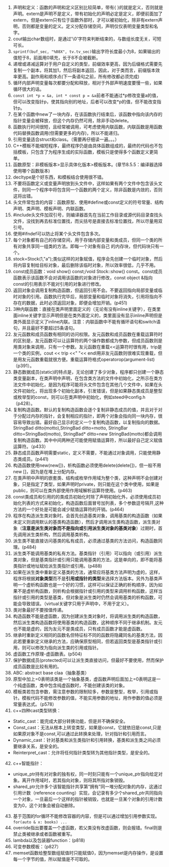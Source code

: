 1. 声明和定义：函数的声明和定义区别比较简单，带有{ }的就是定义，否则就是声明。extern是声明不是定义，带有初始化的声明必定是定义，即便前面加了extern，但是extern只有位于函数外部时，才可以被初始化，除非有extern声明，否则都是变量的定义。定义分配存储空间，声明仅仅表明变量类型和名字。
2. cout输出char数组时，是通过'\0’字符来判断结束的，与数组长度无关，可短可长。
3. `sprintf(buf_sec, "%08X", tv.tv_sec)`输出字符长度最小为8，如果输出的值短于8，前面用0填充，长于8不会被截断。
4. 递增或递减运算对于用户自定义的类型，前缀效率更高，因为后缀格式需要先复制一个副本，将其加1，然后将副本返回，因此，对于类而言，前缀版本效率更高。副作用和顺序点(下一条语句之前，所有修改都必须完成)
5. 循环内部声明变量每次都要分配和释放，相对于外部声明速度要慢一些，如果循环很大的话。
6. `const int *p = &a, int * const p = &a`前者不能通过\*p修改变量a的值，但可以改变指针p，使其指向别的地址，后者可以改变\*p的值，但不能改变指针p。
7. 在某个函数中new了一块内存，在该函数执行结束后，该函数中指向该内存的指针变量会被释放，但这个内存仍然可用，除非手动delete。
8. 函数执行时间很短，且经常被调用，可考虑使用内联函数，内联函数是用函数代码替换函数调用(但需要更多的内存)，所以不能递归。
9. 引用变量适合struct和class。（需要再仔细读一遍。。。）
10. C++模板不能缩短程序，最终程序仍是由具体函数组成的，最终的代码也不包括模板，只包含了为程序生成的实际函数，模板只是使得多个函数定义更简单。
11. 函数原型：非模板版本>显示具体化版本>模板版本。(章节8.5.5：编译器选择使用哪个函数版本)
12. decltype是个好东西，和模板结合使用很不错。
13. 不要将函数定义或变量声明放到头文件中，这样如果有两个文件中包含该头文件，则同一个程序中将包含同一个函数的两个定义，除非函数是内敛的，否则这将出错。
14. 头文件常包含的内容：函数原型、使用#define或const定义的符号常量、结构声明、类声明、模板声明、内联函数。
15. \#include头文件加双引号，则编译器首先在当前工作目录或源代码目录查找头文件，没找到再去标准位置找，而尖括号是直接去标准位置找，所以尽量用双引号。
16. 使用#ifndef可以防止将某个头文件包含多次。
17. 每个对象都有自己的存储空间，用于存储内部变量和类成员，但同一个类的所有对象共享同一组类的方法。即每一个对象有自己 的内存块，但代码块只有一个。
18. stock=Stock(1,"a");类似这样的对象赋值，程序会先创建一个临时对象，然后将内容复制给目标对象，最后删除该临时对象，所以效率很低，几乎不用。
19. const成员函数：void show() const;/void Stock::show() const。const成员函数表示该函数不会对调用该函数的对象进行修改，const object &指向const的引用表示不能对引用的对象进行修改。
20. 返回对象会调用复制构造函数，但返回引用不会。不要返回指向局部变量或临时对象的引用。函数执行完毕后，局部变量和临时对象将消失，引用将指向不存在的数据，此时必须返回对象，即便会增加开销。(p451)
21. 3种内联函数：直接在类声明里面定义的（无论有没有inline关键字），在类里面inline关键字显示声明但是在类外面定义的，类里面没有显示inline声明但是类外面显示定义了inline内联。注意：内联函数中不能有循环语句和switch语句，并且最好不要超过5条语句。
22. 友元函数和成员函数有相同的访问权限。友元函数和成员函数在重载运算符时的区别是，友元函数可以让运算符的两个操作数都成为参数，但成员函数则是用类对象来调用，只有一个参数。友元函数在重载<<运算符时很有用，trip是一个类的实例，cout << trip <<" "<< endl用非友元函数则很难实现重载，但是用友元函数重载就很方便。重载运算符格式operatorop(argument-list)（p391）。
23. 静态数据成员(static)的特点是，无论创建了多少对象，程序都只创建一个静态类变量副本，在类声明中声明，在包含类方法的文件中初始化，之所示在类方法文件中初始化，是因为程序可能将头文件包含在其他几个文件中，如果在头文件初始化，将出现多个初始化副本，引发错误，但是如果静态类成员是整型或枚举型的const，则可以在类声明中初始化，例如steed中config.h（p428）。
24. 复制构造函数。默认的复制构造函数会逐个复制非静态成员的值，并且对于对于分配过内存的指针，会复制相应的指针，即两个对象会指向同一块内存，很容易导致出错。最好自己显示的定义一个复制构造函数，以复制指向的数据。StringBad ditto(motto),StringBad ditto=motto, StringBar ditto=StringBad(motto), StringBad\* ditto=new StringBad(motto)都会调用复制构造函数。其中中间两种还可能使用赋值运算符，所以最好自己定义赋值运算符。（p433）
25. 静态成员函数声明需要static，定义不需要，不能通过对象调用，只能使用静态类成员。(p441)
26. 构造函数使用new(new[])，析构函数必须使用delete(delete[])，但一般不用new []，因为是在堆上分配内存。
27. 在类声明中声明的嵌套类、结构或枚举作用域为整个类，这种声明不会创建对象，只是指定了类型，如果声明时private，则只能在这个类中使用，如果是public，则可以在类外部使用作用域解析运算符使用。(p463)
28. const类成员和引用的的类成员初始化时除了声明初始化外，必须使用成员初始化列表的方式来初始化，构造函数后面冒号加列表，多个参数逗号隔开,这种方法的一个好处是可能会减少赋值运算符的开销。(p464)
29. 程序在构造派生类对象时。会首先创造基类对象，调用基类的构造函数（如果未定义则调用默认的基类构造函数），然后才调用派生类构造函数，派生类对象（**注意是派生类对象而不是指向或引用派生类对象的基类对象**）过期时，首先调用派生类析构，然后调用基类析构。
30. 派生类不能直接访问基类的私有成员，必须通过基类的方法访问，构造函数同理。(p484)
31. 派生类不能调用基类的私有方法。基类指针（引用）可以指向（或引用）派生类对象，但是基类指针或引用只能调用基类的方法，这是单向的，即不能将基类指针或地址赋给派生类指针或引用。(p488)
32. 如果在派生类中重新定义基类的方法，通常应将基类方法声明为虚的，这样，程序将根据**对象类型**而不是**引用或指针的类型**来选择方法版本。另外为基类声明一个虚析构函数也是一个好的习惯，这样可以保证正确的析构顺序，因为如果不是虚析构函数，则析构会根据指针或引用的类型来调用析构函数，这样当指针或引用的类型是基类，但对象是派生类时仍然会调用基类的析构函数，可能会导致错误。（virtual关键字只用于声明中，不用于定义）。
33. 类对象最好不要按值传递。
34. 构造函数不能是虚函数，因为创建派生类对象时，将调用派生类的构造函数，然后派生类构造函数将使用基类的构造函数，这种顺序不同于继承机制。友元也不能是虚的，因为友元不是类成员，只有成员函数才能是虚函数。
35. 继承时重新定义相同的函数名但特征标不同的函数将隐藏同名的基类方法，因此若要重新定义继承的方法，应确保原型相同，但若返回类型是基类指针或引用，则可以修改为指向派生类的引用或指针。
36. 虚函数工作原理-虚函数表。(p504)
37. 保护数据成员(protected)可以让派生类直接访问，但最好不要使用，然而保护成员函数是比较有用的。
38. ABC: abstract base claa（抽象基类）
39. 原型中加上=0表明该类是一个抽象基类，虚函数声明后面加上=0表明这是一个纯虚函数，类中包含纯虚函数时，不能创建该类的对象。
40. 模板类若包含参数，需注意参数的限制较多，参数是整型，枚举，引用或指针。模板代码不能修改参数的值，不能实用参数的地址，用作参数的值必须是常量表达式。（p578）
41. c++四种cast类型转换：
  - Static_cast：能完成大部分转换功能，但是并不确保安全。
  - Const_cast：无法从根本上转变类型，如果是const，它就依旧是const,只是如果原对象不是const,可以通过此转换来处理，针对指针和引用而言。
  - Dynamic_cast：针对基类和派生类指针和引用转换，基类和派生类之间必须要继承关系，是安全的。
  - Reinterpret_cast：允许将任何指针类型转为其他指针类型，是安全的。
42. c++智能指针： 
  - unique_ptr持有对对象的独有权，同一时刻只能有一个unique_ptr指向给定对象。离开作用域时，若其指向对象，则将其所指对象销毁。
  - shared_ptr允许多个该智能指针共享第“拥有”同一堆分配对象的内存，这通过引用计数（reference counting）实现，会记录有多少个shared_ptr共同指向一个对象，一旦最后一个这样的指针被销毁，也就是一旦某个对象的引用计数变为0，这个对象会被自动删除。
43. 基于范围的for循环不能修改容器的内容，但是可以通过增加引用参数实现。 
`for(auto & x: books) ...`
44. override指出要覆盖一个虚函数，若父类没有改虚函数，则会报错。final则是禁止类被继承或者函数被重写。
45. lambda以及包装器function：(p818)
46. 可变参数模板：（p827）
47. memset函数给整型数组赋值时只能赋值0，因为memset是内存操作，是设置每一个字节的值，所以赋值是不可取的。